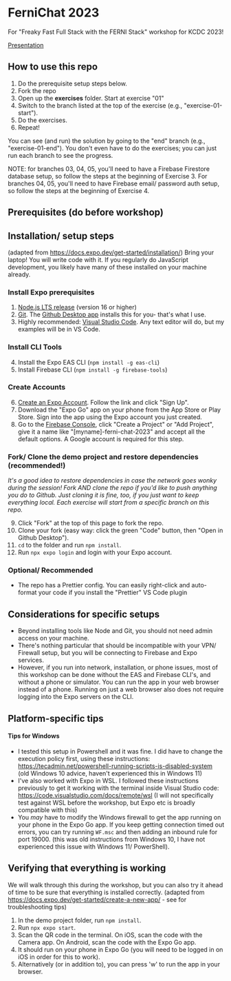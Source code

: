 # FerniChat 2023
For "Freaky Fast Full Stack with the FERNI Stack" workshop for KCDC 2023!

[Presentation](https://docs.google.com/presentation/d/1QyH5ZRbEAvudZdTVxhXUb7aqpMKrWCxsOHfAUhalwZ8/edit?usp=sharing)

## How to use this repo
1. Do the prerequisite setup steps below.
2. Fork the repo
3. Open up the **exercises** folder. Start at exercise "01"
4. Switch to the branch listed at the top of the exercise (e.g., "exercise-01-start").
5. Do the exercises.
6. Repeat!

You can see (and run) the solution by going to the "end" branch (e.g., "exercise-01-end"). You don't even have to do the exercises; you can just run each branch to see the progress.

NOTE: for branches 03, 04, 05, you'll need to have a Firebase Firestore database setup, so follow the steps at the beginning of Exercise 3. For branches 04, 05, you'll need to have Firebase email/ password auth setup, so follow the steps at the beginning of Exercise 4.

## Prerequisites (do before workshop)

## Installation/ setup steps
(adapted from https://docs.expo.dev/get-started/installation/)
Bring your laptop! You will write code with it. If you regularly do JavaScript development, you likely have many of these installed on your machine already.

### Install Expo prerequisites
1. [Node.js LTS release](https://nodejs.org/en/) (version 16 or higher)
2. [Git](https://git-scm.com/). The [Github Desktop app](https://desktop.github.com/) installs this for you- that's what I use.
3. Highly recommended: [Visual Studio Code](https://code.visualstudio.com/download). Any text editor will do, but my examples will be in VS Code.
### Install CLI Tools
4. Install the Expo EAS CLI (`npm install -g eas-cli`)
5. Install Firebase CLI (`npm install -g firebase-tools`)
### Create Accounts
6. [Create an Expo Account](https://expo.dev/). Follow the link and click "Sign Up".
7. Download the "Expo Go" app on your phone from the App Store or Play Store. Sign into the app using the Expo account you just created.
8. Go to the [Firebase Console](https://console.firebase.google.com/), click "Create a Project" or "Add Project", give it a name like "[myname]-ferni-chat-2023" and accept all the default options. A Google account is required for this step.
### Fork/ Clone the demo project and restore dependencies (recommended!)
*It's a good idea to restore dependencies in case the network goes wonky during the session! Fork AND clone the repo if you'd like to push anything you do to Github. Just cloning it is fine, too, if you just want to keep everything local. Each exercise will start from a specific branch on this repo.*

9. Click "Fork" at the top of this page to fork the repo.
10. Clone your fork (easy way: click the green "Code" button, then "Open in Github Desktop").
11. `cd` to the folder and run `npm install`.
12. Run `npx expo login` and login with your Expo account.

### Optional/ Recommended
- The repo has a Prettier config. You can easily right-click and auto-format your code if you install the "Prettier" VS Code plugin

## Considerations for specific setups
- Beyond installing tools like Node and Git, you should not need admin access on your machine.
- There's nothing particular that should be incompatible with your VPN/ Firewall setup, but you will be connecting to Firebase and Expo services.
- However, if you run into network, installation, or phone issues, most of this workshop can be done without the EAS and Firebase CLI's, and without a phone or simulator. You can run the app in your web browser instead of a phone. Running on just a web browser also does not require logging into the Expo servers on the CLI.

## Platform-specific tips
#### Tips for Windows
- I tested this setup in Powershell and it was fine. I did have to change the execution policy first, using these instructions: https://tecadmin.net/powershell-running-scripts-is-disabled-system (old Windows 10 advice, haven't experienced this in Windows 11)
- I've also worked with Expo in WSL. I followed these instructions previously to get it working with the terminal inside Visual Studio code: https://code.visualstudio.com/docs/remote/wsl (I will not specifically test against WSL before the workshop, but Expo etc is broadly compatible with this)
- You _may_ have to modify the Windows firewall to get the app running on your phone in the Expo Go app. If you keep getting connection timed out errors, you can try running `WF.msc` and then adding an inbound rule for port 19000. (this was old instructions from Windows 10, I have not experienced this issue with Windows 11/ PowerShell).

## Verifying that everything is working
We will walk through this during the workshop, but you can also try it ahead of time to be sure that everything is installed correctly.
(adapted from https://docs.expo.dev/get-started/create-a-new-app/ - see for troubleshooting tips)
1. In the demo project folder, run `npm install`.
2. Run `npx expo start`.
3. Scan the QR code in the terminal. On iOS, scan the code with the Camera app. On Android, scan the code with the Expo Go app.
4. It should run on your phone in Expo Go (you will need to be logged in on iOS in order for this to work).
5. Alternatively (or in addition to), you can press 'w' to run the app in your browser.
